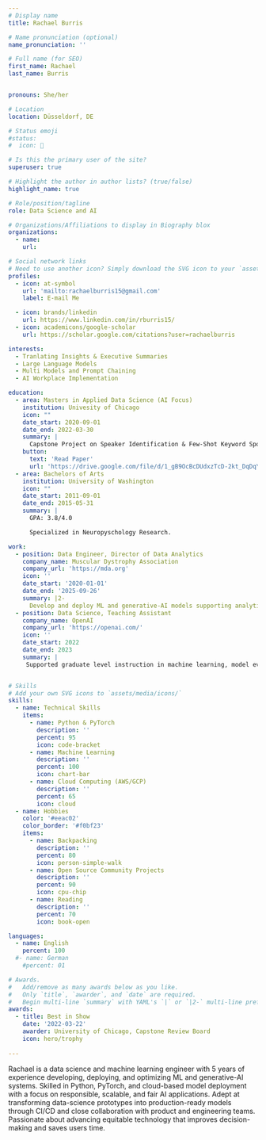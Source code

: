 ```yaml
---
# Display name
title: Rachael Burris

# Name pronunciation (optional)
name_pronunciation: ''

# Full name (for SEO)
first_name: Rachael
last_name: Burris


pronouns: She/her

# Location
location: Düsseldorf, DE

# Status emoji
#status:
#  icon: 🚀

# Is this the primary user of the site?
superuser: true

# Highlight the author in author lists? (true/false)
highlight_name: true

# Role/position/tagline
role: Data Science and AI

# Organizations/Affiliations to display in Biography blox
organizations:
  - name: 
    url: 

# Social network links
# Need to use another icon? Simply download the SVG icon to your `assets/media/icons/` folder.
profiles:
  - icon: at-symbol
    url: 'mailto:rachaelburris15@gmail.com'
    label: E-mail Me

  - icon: brands/linkedin
    url: https://www.linkedin.com/in/rburris15/
  - icon: academicons/google-scholar
    url: https://scholar.google.com/citations?user=rachaelburris

interests:
  - Tranlating Insights & Executive Summaries
  - Large Language Models
  - Multi Models and Prompt Chaining
  - AI Workplace Implementation

education:
  - area: Masters in Applied Data Science (AI Focus)
    institution: Univesity of Chicago
    icon: ""
    date_start: 2020-09-01
    date_end: 2022-03-30
    summary: |
      Capstone Project on Speaker Identification & Few-Shot Keyword Spotting for Edge Devices. Supervised by Dr Utku Pamukz. _Awarded Best in Show_
    button:
      text: 'Read Paper'
      url: 'https://drive.google.com/file/d/1_gB9OcBcDUdxzTcD-2kt_DqDqYEdSQ2n/view?usp=sharing)'
  - area: Bachelors of Arts
    institution: University of Washington
    icon: ""
    date_start: 2011-09-01
    date_end: 2015-05-31
    summary: |
      GPA: 3.8/4.0

      Specialized in Neuropyschology Research.

work:
  - position: Data Engineer, Director of Data Analytics
    company_name: Muscular Dystrophy Association
    company_url: 'https://mda.org'
    icon: ''
    date_start: '2020-01-01'
    date_end: '2025-09-26'
    summary: |2-
      Develop and deploy ML and generative-AI models supporting analytics and research applications across business domains.
  - position: Data Science, Teaching Assistant
    company_name: OpenAI
    company_url: 'https://openai.com/'
    icon: ''
    date_start: 2022
    date_end: 2023
    summary: |
     Supported graduate level instruction in machine learning, model evaluation, and deep learning workflows using PyTorch and GCP. Mentored students on ML lifecycle best practices, reproducibility, and communicating technical results effectively.


# Skills
# Add your own SVG icons to `assets/media/icons/`
skills:
  - name: Technical Skills
    items:
      - name: Python & PyTorch
        description: ''
        percent: 95
        icon: code-bracket
      - name: Machine Learning
        description: ''
        percent: 100
        icon: chart-bar
      - name: Cloud Computing (AWS/GCP)
        description: ''
        percent: 65
        icon: cloud
  - name: Hobbies
    color: '#eeac02'
    color_border: '#f0bf23'
    items:
      - name: Backpacking
        description: ''
        percent: 80
        icon: person-simple-walk
      - name: Open Source Community Projects
        description: ''
        percent: 90
        icon: cpu-chip
      - name: Reading
        description: ''
        percent: 70
        icon: book-open

languages:
  - name: English
    percent: 100
  #- name: German
    #percent: 01

# Awards.
#   Add/remove as many awards below as you like.
#   Only `title`, `awarder`, and `date` are required.
#   Begin multi-line `summary` with YAML's `|` or `|2-` multi-line prefix and indent 2 spaces below.
awards:
  - title: Best in Show
    date: '2022-03-22'
    awarder: University of Chicago, Capstone Review Board
    icon: hero/trophy
    
---
```


Rachael is a data science and machine learning engineer with 5 years of experience developing, deploying, and optimizing ML and generative-AI systems. Skilled in Python, PyTorch, and cloud-based model deployment with a focus on responsible, scalable, and fair AI applications. Adept at transforming data-science prototypes into production-ready models through CI/CD and close collaboration with product and engineering teams. Passionate about advancing equitable technology that improves decision-making and saves users time.
